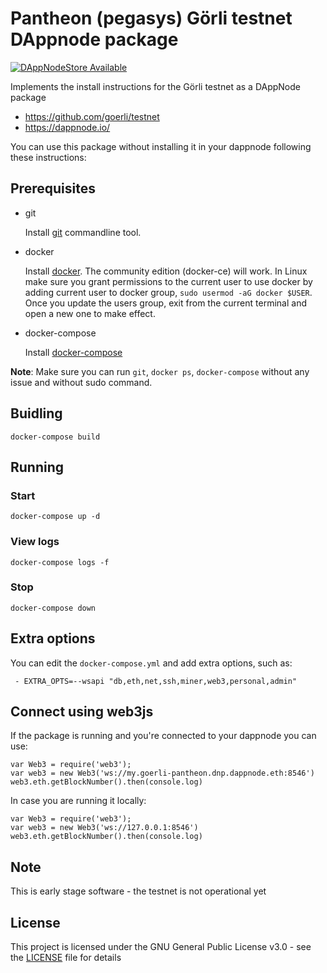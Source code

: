 # Pantheon (pegasys) Görli testnet DAppnode package

[![DAppNodeStore Available](https://img.shields.io/badge/DAppNodeStore-Available-brightgreen.svg)](http://my.admin.dnp.dappnode.eth/#/installer/goerli-pantheon.dnp.dappnode.eth)

Implements the install instructions for the Görli testnet as a DAppNode package

- https://github.com/goerli/testnet
- https://dappnode.io/

You can use this package without installing it in your dappnode following these instructions:

## Prerequisites

- git

   Install [git](https://git-scm.com/book/en/v2/Getting-Started-Installing-Git) commandline tool.

- docker

   Install [docker](https://docs.docker.com/engine/installation). The community edition (docker-ce) will work. In Linux make sure you grant permissions to the current user to use docker by adding current user to docker group, `sudo usermod -aG docker $USER`. Once you update the users group, exit from the current terminal and open a new one to make effect.

- docker-compose

   Install [docker-compose](https://docs.docker.com/compose/install)
   
**Note**: Make sure you can run `git`, `docker ps`, `docker-compose` without any issue and without sudo command.


## Buidling

`docker-compose build`

## Running

### Start

`docker-compose up -d`

### View logs

`docker-compose logs -f`

### Stop

`docker-compose down`

## Extra options

You can edit the `docker-compose.yml` and add extra options, such as:
```
 - EXTRA_OPTS=--wsapi "db,eth,net,ssh,miner,web3,personal,admin"
```

## Connect using web3js

If the package is running and you're connected to your dappnode you can use:
```
var Web3 = require('web3');
var web3 = new Web3('ws://my.goerli-pantheon.dnp.dappnode.eth:8546')
web3.eth.getBlockNumber().then(console.log)
```
In case you are running it locally:
```
var Web3 = require('web3');
var web3 = new Web3('ws://127.0.0.1:8546')
web3.eth.getBlockNumber().then(console.log)
```

## Note

This is early stage software - the testnet is not operational yet

## License

This project is licensed under the GNU General Public License v3.0 - see the [LICENSE](LICENSE) file for details
